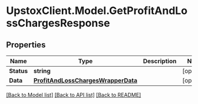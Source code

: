 # UpstoxClient.Model.GetProfitAndLossChargesResponse
## Properties

Name | Type | Description | Notes
------------ | ------------- | ------------- | -------------
**Status** | **string** |  | [optional] 
**Data** | [**ProfitAndLossChargesWrapperData**](ProfitAndLossChargesWrapperData.md) |  | [optional] 

[[Back to Model list]](../README.md#documentation-for-models) [[Back to API list]](../README.md#documentation-for-api-endpoints) [[Back to README]](../README.md)


